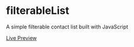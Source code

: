 # filterableList
A simple filterable contact list built with JavaScript


[Live Preview](https://xenodochial-curie-2c34cb.netlify.app/)
